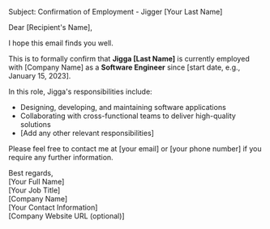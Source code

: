 Subject: Confirmation of Employment - Jigger [Your Last Name]

Dear [Recipient's Name],

I hope this email finds you well. 

This is to formally confirm that **Jigga [Last Name]** is currently employed with [Company Name] as a **Software Engineer** since [start date, e.g., January 15, 2023]. 

In this role, Jigga's responsibilities include:
- Designing, developing, and maintaining software applications
- Collaborating with cross-functional teams to deliver high-quality solutions
- [Add any other relevant responsibilities]

Please feel free to contact me at [your email] or [your phone number] if you require any further information.

Best regards,  
[Your Full Name]  
[Your Job Title]  
[Company Name]  
[Your Contact Information]  
[Company Website URL (optional)]